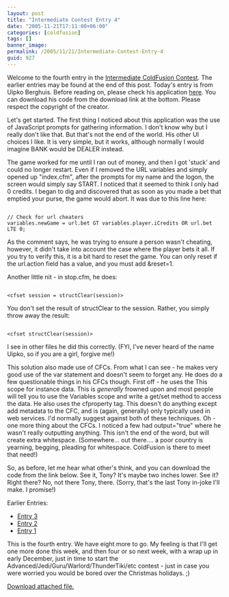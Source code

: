 ```yaml
---
layout: post
title: "Intermediate Contest Entry 4"
date: "2005-11-21T17:11:00+06:00"
categories: [coldfusion]
tags: []
banner_image: 
permalink: /2005/11/21/Intermediate-Contest-Entry-4
guid: 927
---
```


Welcome to the fourth entry in the <a href="http://ray.camdenfamily.com/index.cfm/2005/10/30/Intermediate-ColdFusion-Contest">Intermediate ColdFusion Contest</a>. The earlier entries may be found at the end of this post. Today's entry is from Uipko Berghuis. Before reading on, please check his application <a href="http://ray.camdenfamily.com/demos/contest2/berghuis/blackjack">here</a>. You can download his code from the download link at the bottom. Please respect the copyright of the creator.
<!--more-->
Let's get started. The first thing I noticed about this application was the use of JavaScript prompts for gathering information. I don't know why but I really don't like that. But that's not the end of the world. His other UI choices I like. It is very simple, but it works, although normally I would imagine BANK would be DEALER instead. 

The game worked for me until I ran out of money, and then I got 'stuck' and could no longer restart. Even if I removed the URL variables and simply opened up "index.cfm", after the prompts for my name and the logon, the screen would simply say START. I noticed that it seemed to think I only had 0 credits. I began to dig and discovered that as soon as you made a bet that emptied your purse, the game would abort. It was due to this line here:

<code>
// Check for url cheaters
variables.newGame = url.bet GT variables.player.iCredits OR url.bet LTE 0;
</code>

As the comment says, he was trying to ensure a person wasn't cheating, however, it didn't take into account the case where the player bets it all. If you try to verify this, it is a bit hard to reset the game. You can only reset if the url.action field has a value, and you must add &reset=1. 

Another little nit - in stop.cfm, he does:

<code>
&lt;cfset session = structClear(session)&gt;
</code>

You don't set the result of structClear to the session. Rather, you simply throw away the result:

<code>
&lt;cfset structClear(session)&gt;
</code>

I see in other files he did this correctly. (FYI, I've never heard of the name Uipko, so if you are a girl, forgive me!)

This solution also made use of CFCs. From what I can see - he makes very good use of the var statement and doesn't seem to forget any. He does do a few questionable things in his CFCs though. First off - he uses the This scope for instance data. This is <i>generally</i> frowned upon and most people will tell you to use the Variables scope and write a get/set method to access the data. He also uses the cfproperty tag. This doesn't do anything except add metadata to the CFC, and is (again, generally) only typically used in web services. I'd normally suggest against both of these techniques. Oh - one more thing about the CFCs. I noticed a few had output="true" where he wasn't really outputting anything. This isn't the end of the word, but will create extra whitespace. (Somewhere... out there.... a poor country is yearning, begging, pleading for whitespace. ColdFusion is there to meet that need!)

So, as before, let me hear what other's think, and you can download the code from the link below. See it, Tony? It's maybe two inches lower. See it? Right there? No, not there Tony, there. (Sorry, that's the last Tony in-joke I'll make. I promise!)

Earlier Entries:
<ul>
<li><a href="http://ray.camdenfamily.com/index.cfm/2005/11/18/Intermedia-Contest-Entry-3">Entry 3</a>
<li><a href="http://ray.camdenfamily.com/index.cfm/2005/11/17/Intermediate-Contest-Entry-2">Entry 2</a>
<li><a href="http://ray.camdenfamily.com/index.cfm/2005/11/16/Intermediate-Contest-Entry-1">Entry 1</a>
</ul>

This is the fourth entry. We have eight more to go. My feeling is that I'll get one more done this week, and then four or so next week, with a wrap up in early December, just in time to start the Advanced/Jedi/Guru/Warlord/ThunderTiki/etc contest - just in case you were worried you would be bored over the Christmas holidays. ;)<p><a href='enclosures/D{% raw %}%3A%{% endraw %}5Cwebsites{% raw %}%5Ccamdenfamily%{% endraw %}5Csource{% raw %}%5Cmorpheus%{% endraw %}5Cblog{% raw %}%5Cenclosures%{% endraw %}2Fberghuis%2Ezip'>Download attached file.</a></p>